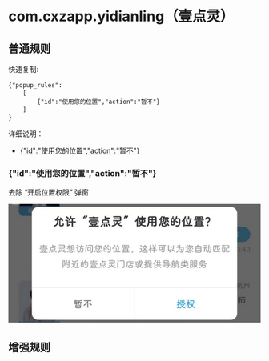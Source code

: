 # com.cxzapp.yidianling（壹点灵）

## 普通规则

快速复制:
```
{"popup_rules":
    [
        {"id":"使用您的位置","action":"暂不"}
    ]
}
```
详细说明：
- [{"id":"使用您的位置","action":"暂不"}](#id使用您的位置action暂不)

### {"id":"使用您的位置","action":"暂不"}
去除 “开启位置权限” 弹窗

![](./assets/开启位置权限弹窗.jpg)

## 增强规则
